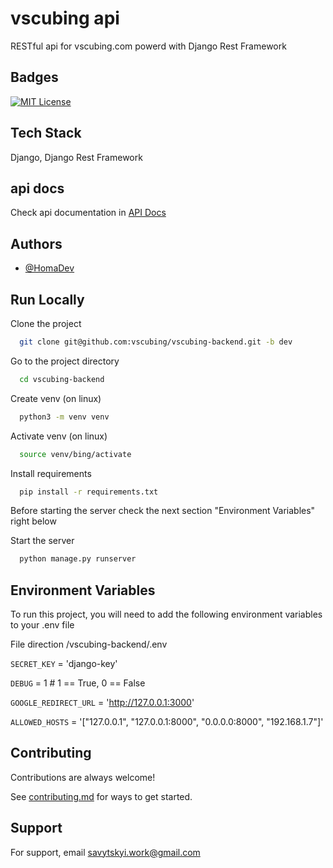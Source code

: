 
# vscubing api

RESTful api for vscubing.com powerd with Django Rest Framework


## Badges

[![MIT License](https://img.shields.io/badge/License-MIT-green.svg)](https://choosealicense.com/licenses/mit/)


## Tech Stack

Django, Django Rest Framework


## api docs
Check api documentation in [API Docs](docs/README.md) 
## Authors

- [@HomaDev](https://github.com/HomaDev)


## Run Locally

Clone the project

```bash
  git clone git@github.com:vscubing/vscubing-backend.git -b dev
```

Go to the project directory

```bash
  cd vscubing-backend
```

Create venv (on linux)

```bash
  python3 -m venv venv
```


Activate venv (on linux)

```bash
  source venv/bing/activate
```

Install requirements

```bash
  pip install -r requirements.txt
```
Before starting the server check the next section "Environment Variables" right below

Start the server

```bash
  python manage.py runserver
```


## Environment Variables

To run this project, you will need to add the following environment variables to your .env file 

File direction /vscubing-backend/.env


`SECRET_KEY` = 'django-key'

`DEBUG` = 1 # 1 == True, 0 == False

`GOOGLE_REDIRECT_URL` = 'http://127.0.0.1:3000'

`ALLOWED_HOSTS` = '["127.0.0.1", "127.0.0.1:8000", "0.0.0.0:8000", "192.168.1.7"]'


## Contributing

Contributions are always welcome!

See [contributing.md](docs/contributing.md) for ways to get started.



## Support

For support, email savytskyi.work@gmail.com
